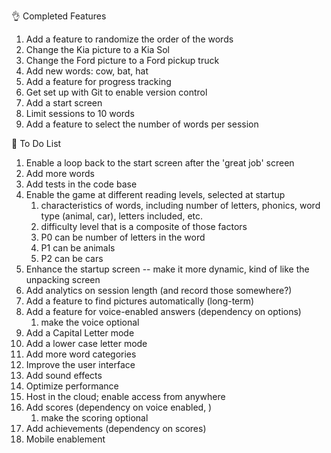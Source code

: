 

👌 Completed Features
1. Add a feature to randomize the order of the words
2. Change the Kia picture to a Kia Sol
3. Change the Ford picture to a Ford pickup truck
4. Add new words: cow, bat, hat
5. Add a feature for progress tracking
6. Get set up with Git to enable version control
7. Add a start screen
8. Limit sessions to 10 words
9. Add a feature to select the number of words per session

📌 To Do List
1. Enable a loop back to the start screen after the 'great job' screen
2. Add more words
3. Add tests in the code base
4. Enable the game at different reading levels, selected at startup
	1. characteristics of words, including number of letters, phonics, word type (animal, car), letters included, etc.
	2. difficulty level that is a composite of those factors
	3. P0 can be number of letters in the word
	4. P1 can be animals
	5. P2 can be cars
5. Enhance the startup screen -- make it more dynamic, kind of like the unpacking screen
6. Add analytics on session length (and record those somewhere?)
7. Add a feature to find pictures automatically (long-term)
8. Add a feature for voice-enabled answers (dependency on options)
	1. make the voice optional
9. Add a Capital Letter mode
10. Add a lower case letter mode
11. Add more word categories
12. Improve the user interface
13. Add sound effects
14. Optimize performance
15. Host in the cloud; enable access from anywhere
16. Add scores (dependency on voice enabled, )
	1. make the scoring optional
17. Add achievements (dependency on scores)
18. Mobile enablement